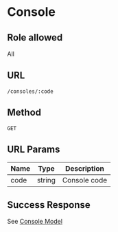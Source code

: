 # Console

## Role allowed
All

## URL
`/consoles/:code`

## Method
`GET`

## URL Params
| Name | Type | Description |
| --- | --- | --- |
| code | string | Console code |

## Success Response
See [Console Model](../../response/clients_console.md)
